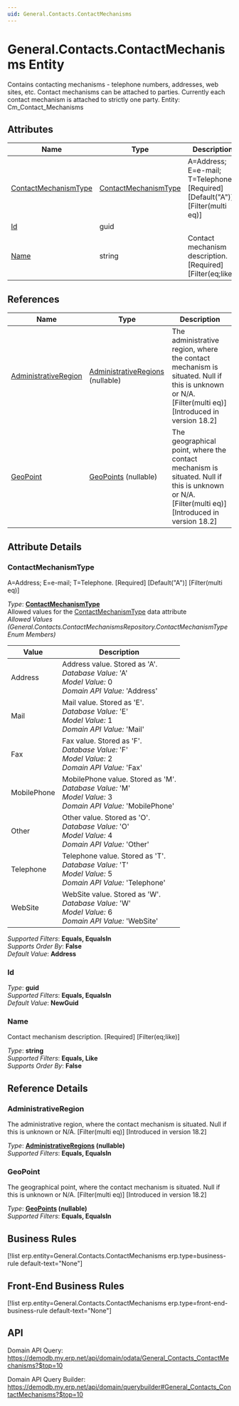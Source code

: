 ```yaml
---
uid: General.Contacts.ContactMechanisms
---
```

# General.Contacts.ContactMechanisms Entity

Contains contacting mechanisms - telephone numbers, addresses, web sites, etc. Contact mechanisms can be attached to parties. Currently each contact mechanism is attached to strictly one party. Entity: Cm_Contact_Mechanisms

## Attributes

| Name | Type | Description |
| ---- | ---- | --- |
| [ContactMechanismType](General.Contacts.ContactMechanisms.md#contactmechanismtype) | [ContactMechanismType](General.Contacts.ContactMechanisms.md#contactmechanismtype) | A=Address; E=e-mail; T=Telephone. [Required] [Default("A")] [Filter(multi eq)] 
| [Id](General.Contacts.ContactMechanisms.md#id) | guid |  
| [Name](General.Contacts.ContactMechanisms.md#name) | string | Contact mechanism description. [Required] [Filter(eq;like)] 

## References

| Name | Type | Description |
| ---- | ---- | --- |
| [AdministrativeRegion](General.Contacts.ContactMechanisms.md#administrativeregion) | [AdministrativeRegions](General.Geography.AdministrativeRegions.md) (nullable) | The administrative region, where the contact mechanism is situated. Null if this is unknown or N/A. [Filter(multi eq)] [Introduced in version 18.2] |
| [GeoPoint](General.Contacts.ContactMechanisms.md#geopoint) | [GeoPoints](General.Geography.GeoPoints.md) (nullable) | The geographical point, where the contact mechanism is situated. Null if this is unknown or N/A. [Filter(multi eq)] [Introduced in version 18.2] |


## Attribute Details

### ContactMechanismType

A=Address; E=e-mail; T=Telephone. [Required] [Default("A")] [Filter(multi eq)]

_Type_: **[ContactMechanismType](General.Contacts.ContactMechanisms.md#contactmechanismtype)**  
Allowed values for the [ContactMechanismType](General.Contacts.ContactMechanisms.md#contactmechanismtype) data attribute  
_Allowed Values (General.Contacts.ContactMechanismsRepository.ContactMechanismType Enum Members)_  

| Value | Description |
| ---- | --- |
| Address | Address value. Stored as 'A'. <br /> _Database Value:_ 'A' <br /> _Model Value:_ 0 <br /> _Domain API Value:_ 'Address' |
| Mail | Mail value. Stored as 'E'. <br /> _Database Value:_ 'E' <br /> _Model Value:_ 1 <br /> _Domain API Value:_ 'Mail' |
| Fax | Fax value. Stored as 'F'. <br /> _Database Value:_ 'F' <br /> _Model Value:_ 2 <br /> _Domain API Value:_ 'Fax' |
| MobilePhone | MobilePhone value. Stored as 'M'. <br /> _Database Value:_ 'M' <br /> _Model Value:_ 3 <br /> _Domain API Value:_ 'MobilePhone' |
| Other | Other value. Stored as 'O'. <br /> _Database Value:_ 'O' <br /> _Model Value:_ 4 <br /> _Domain API Value:_ 'Other' |
| Telephone | Telephone value. Stored as 'T'. <br /> _Database Value:_ 'T' <br /> _Model Value:_ 5 <br /> _Domain API Value:_ 'Telephone' |
| WebSite | WebSite value. Stored as 'W'. <br /> _Database Value:_ 'W' <br /> _Model Value:_ 6 <br /> _Domain API Value:_ 'WebSite' |

_Supported Filters_: **Equals, EqualsIn**  
_Supports Order By_: **False**  
_Default Value_: **Address**  

### Id

_Type_: **guid**  
_Supported Filters_: **Equals, EqualsIn**  
_Default Value_: **NewGuid**  

### Name

Contact mechanism description. [Required] [Filter(eq;like)]

_Type_: **string**  
_Supported Filters_: **Equals, Like**  
_Supports Order By_: **False**  


## Reference Details

### AdministrativeRegion

The administrative region, where the contact mechanism is situated. Null if this is unknown or N/A. [Filter(multi eq)] [Introduced in version 18.2]

_Type_: **[AdministrativeRegions](General.Geography.AdministrativeRegions.md) (nullable)**  
_Supported Filters_: **Equals, EqualsIn**  

### GeoPoint

The geographical point, where the contact mechanism is situated. Null if this is unknown or N/A. [Filter(multi eq)] [Introduced in version 18.2]

_Type_: **[GeoPoints](General.Geography.GeoPoints.md) (nullable)**  
_Supported Filters_: **Equals, EqualsIn**  



## Business Rules

[!list erp.entity=General.Contacts.ContactMechanisms erp.type=business-rule default-text="None"]

## Front-End Business Rules

[!list erp.entity=General.Contacts.ContactMechanisms erp.type=front-end-business-rule default-text="None"]

## API

Domain API Query:
<https://demodb.my.erp.net/api/domain/odata/General_Contacts_ContactMechanisms?$top=10>

Domain API Query Builder:
<https://demodb.my.erp.net/api/domain/querybuilder#General_Contacts_ContactMechanisms?$top=10>

